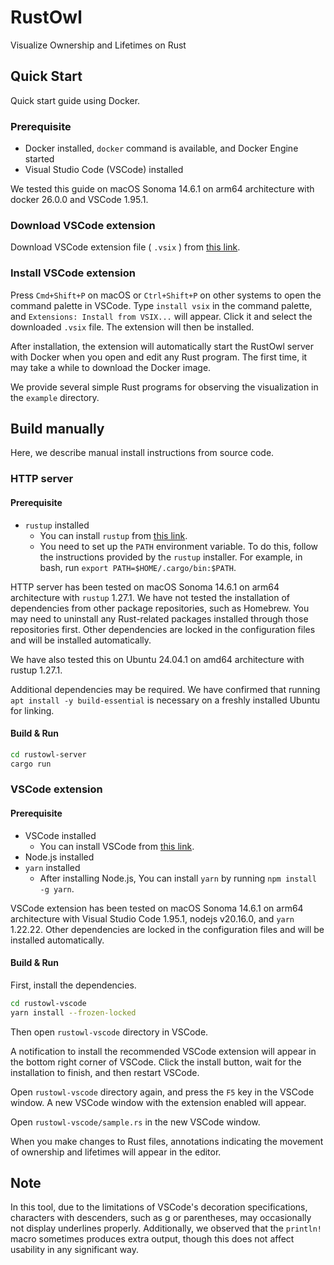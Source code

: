 # RustOwl

Visualize Ownership and Lifetimes on Rust

## Quick Start

Quick start guide using Docker.

### Prerequisite

- Docker installed, `docker` command is available, and Docker Engine started
- Visual Studio Code (VSCode) installed

We tested this guide on macOS Sonoma 14.6.1 on arm64 architecture with docker 26.0.0 and VSCode 1.95.1.

### Download VSCode extension

Download VSCode extension file ( `.vsix` ) from [this link](https://github.com/cordx56/rustowl/releases/latest/download/rustowl-vscode-0.0.1.vsix).

### Install VSCode extension

Press `Cmd+Shift+P` on macOS or `Ctrl+Shift+P` on other systems to open the command palette in VSCode.
Type `install vsix` in the command palette, and `Extensions: Install from VSIX...` will appear.
Click it and select the downloaded `.vsix` file.
The extension will then be installed.

After installation, the extension will automatically start the RustOwl server with Docker when you open and edit any Rust program.
The first time, it may take a while to download the Docker image.

We provide several simple Rust programs for observing the visualization in the `example` directory.

## Build manually

Here, we describe manual install instructions from source code.

### HTTP server

#### Prerequisite

- `rustup` installed
    - You can install `rustup` from [this link](https://rustup.rs/).
    - You need to set up the `PATH` environment variable. To do this, follow the instructions provided by the `rustup` installer. For example, in bash, run `export PATH=$HOME/.cargo/bin:$PATH`.

HTTP server has been tested on macOS Sonoma 14.6.1 on arm64 architecture with `rustup` 1.27.1.
We have not tested the installation of dependencies from other package repositories, such as Homebrew. You may need to uninstall any Rust-related packages installed through those repositories first.
Other dependencies are locked in the configuration files and will be installed automatically.

We have also tested this on Ubuntu 24.04.1 on amd64 architecture with rustup 1.27.1.

Additional dependencies may be required.
We have confirmed that running `apt install -y build-essential` is necessary on a freshly installed Ubuntu for linking.

#### Build & Run

```bash
cd rustowl-server
cargo run
```


### VSCode extension

#### Prerequisite

- VSCode installed
    - You can install VSCode from [this link](https://code.visualstudio.com/).
- Node.js installed
- `yarn` installed
    - After installing Node.js, You can install `yarn` by running `npm install -g yarn`.

VSCode extension has been tested on macOS Sonoma 14.6.1 on arm64 architecture with Visual Studio Code 1.95.1, nodejs v20.16.0, and `yarn` 1.22.22.
Other dependencies are locked in the configuration files and will be installed automatically.

#### Build & Run

First, install the dependencies.

```bash
cd rustowl-vscode
yarn install --frozen-locked
```

Then open `rustowl-vscode` directory in VSCode.

A notification to install the recommended VSCode extension will appear in the bottom right corner of VSCode.
Click the install button, wait for the installation to finish, and then restart VSCode.

Open `rustowl-vscode` directory again, and press the `F5` key in the VSCode window.
A new VSCode window with the extension enabled will appear.

Open `rustowl-vscode/sample.rs` in the new VSCode window.

When you make changes to Rust files, annotations indicating the movement of ownership and lifetimes will appear in the editor.


## Note

In this tool, due to the limitations of VSCode's decoration specifications, characters with descenders, such as g or parentheses, may occasionally not display underlines properly.
Additionally, we observed that the `println!` macro sometimes produces extra output, though this does not affect usability in any significant way.
